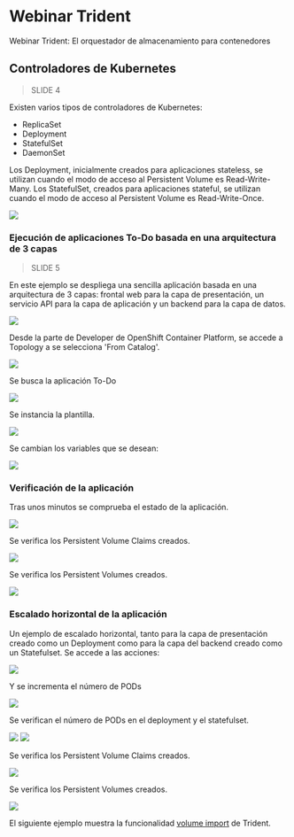 # Webinar Trident
Webinar Trident: El orquestador de almacenamiento para contenedores

## Controladores de Kubernetes

>  SLIDE 4

Existen varios tipos de controladores de Kubernetes:
- ReplicaSet
- Deployment
- StatefulSet
- DaemonSet

Los Deployment, inicialmente creados para aplicaciones stateless, se utilizan cuando el modo de acceso al Persistent Volume es Read-Write-Many. Los StatefulSet, creados para aplicaciones stateful, se utilizan cuando el modo de acceso al Persistent Volume es Read-Write-Once.

<img src="images/deployment_vs_statefulset.png">

### Ejecución de aplicaciones To-Do basada en una arquitectura de 3 capas

>  SLIDE 5

En este ejemplo se despliega una sencilla aplicación basada en una arquitectura de 3 capas: frontal web para la capa de presentación, un servicio API para la capa de aplicación y un backend para la capa de datos.

<img src="images/ToDo_app_3tier_architecture.png">

Desde la parte de Developer de OpenShift Container Platform, se accede a Topology a se selecciona 'From Catalog'.

<img src="images/create_todo-app_from_catalog_1.png">

Se busca la aplicación To-Do

<img src="images/create_todo-app_from_catalog_2.png">

Se instancia la plantilla.

<img src="images/create_todo-app_from_catalog_3.png">

Se cambian los variables que se desean:

<img src="images/create_todo-app_from_catalog_4.png">

### Verificación de la aplicación

Tras unos minutos se comprueba el estado de la aplicación.

<img src="images/create_todo-app_from_catalog_5.png">

Se verifica los Persistent Volume Claims creados.

<img src="images/create_todo-app_from_catalog_6.png">

Se verifica los Persistent Volumes creados.

<img src="images/create_todo-app_from_catalog_7.png">

### Escalado horizontal de la aplicación

Un ejemplo de escalado horizontal, tanto para la capa de presentación creado como un Deployment como para la capa del backend creado como un Statefulset. Se accede a las acciones:

<img src="images/scale_app_1.png">

Y se incrementa el número de PODs

<img src="images/scale_app_2.png">

Se verifican el número de PODs en el deployment y el statefulset.

<img src="images/scale_app_4.png">

<img src="images/scale_app_5.png">

Se verifica los Persistent Volume Claims creados.

<img src="images/scale_app_6.png">

Se verifica los Persistent Volumes creados.

<img src="images/scale_app_7.png">

El siguiente ejemplo muestra la funcionalidad [volume import](../4_volume_import/volume_import.md) de Trident.

